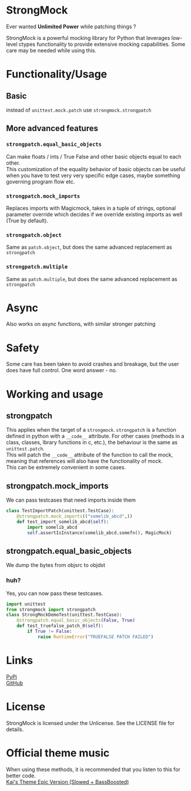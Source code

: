 # StrongMock

Ever wanted **Unlimited Power** while patching things ? 

StrongMock is a powerful mocking library for Python that leverages low-level ctypes functionality to provide extensive mocking capabilities. Some care may be needed while using this.

# Functionality/Usage

## Basic 
instead of `unittest.mock.patch` use `strongmock.strongpatch`

## More advanced features

### `strongpatch.equal_basic_objects`
Can make floats / ints / True False and other basic objects equal to each other. \
This customization of the equality behavior of basic objects can be useful when you have to test very very specific edge cases, maybe something governing program flow etc.

### `strongpatch.mock_imports`
Replaces imports with Magicmock, takes in a tuple of strings, optional parameter override which decides if we override existing imports as well (True by default).

### `strongpatch.object`
Same as `patch.object`, but does the same advanced replacement as `strongpatch`

### `strongpatch.multiple`
Same as `patch.multiple`, but does the same advanced replacement as `strongpatch`

# Async

Also works on async functions, with similar stronger patching

# Safety

Some care has been taken to avoid crashes and breakage, but the user does have full control. One word answer - no.

# Working and usage

## strongpatch

This applies when the target of a `strongmock.strongpatch` is a function defined in python with a `__code__` attribute. For other cases (methods in a class, classes, lbrary functions in c, etc.), the behaviour is the same as `unittest.patch`.\
This will patch the `__code__` attribute of the function to call the mock, meaning that references will also have the functionality of mock. \
This can be extremely convenient in some cases.

## strongpatch.mock_imports

We can pass testcases that need imports inside them

```python
class TestImportPatch(unittest.TestCase):
    @strongpatch.mock_imports(("somelib_abcd",))
    def test_import_somelib_abcd(self):
        import somelib_abcd
        self.assertIsInstance(somelib_abcd.somefn(), MagicMock)
```

## strongpatch.equal_basic_objects

We dump the bytes from objsrc to objdst

### huh?

Yes, you can now pass these testcases.

```python
import unittest
from strongmock import strongpatch
class StrongMockDemoTest(unittest.TestCase):
    @strongpatch.equal_basic_objects(False, True)
    def test_truefalse_patch_0(self):
        if True != False:
            raise RuntimeError("TRUEFALSE PATCH FAILED")
```

# Links
[PyPi](https://pypi.org/project/strongmock) \
[GitHub](https://github.com/arrmansa/strongmock)

# License
StrongMock is licensed under the Unlicense. See the LICENSE file for details.

# Official theme music
When using these methods, it is recommended that you listen to this for better code. \
[Kai's Theme Epic Version (Slowed + BassBoosted)](https://www.youtube.com/watch?v=uMvNQRSKccg)